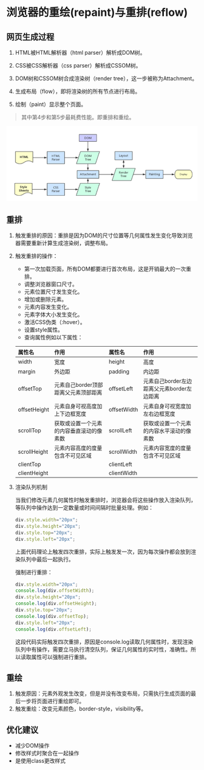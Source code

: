 # 浏览器的重绘(repaint)与重排(reflow)

## 网页生成过程

1. HTML被HTML解析器（html parser）解析成DOM树。

2. CSS被CSS解析器（css parser）解析成CSSOM树。
3. DOM树和CSSOM树合成渲染树（render tree），这一步被称为Attachment。
4. 生成布局（flow），即将渲染树的所有节点进行布局。
5. 绘制（paint）显示整个页面。

> 其中第4步和第5步最耗费性能。即重排和重绘。

![网页生成过程](../../images/网页生成过程.png)

## 重排

1. 触发重排的原因：重排是因为DOM的尺寸位置等几何属性发生变化导致浏览器需要重新计算生成渲染树，调整布局。

2. 触发重排的操作：

   - 第一次加载页面，所有DOM都要进行首次布局，这是开销最大的一次重排。
   - 调整浏览器窗口尺寸。
   - 元素位置尺寸发生变化。
   - 增加或删除元素。
   - 元素内容发生变化。
   - 元素字体大小发生变化。
   - 激活CSS伪类（:hover）。
   - 设置style属性。
   - 查询属性例如以下属性：

   | 属性名       | 作用                                     | 属性名      | 作用                                       |
   | ------------ | ---------------------------------------- | ----------- | ------------------------------------------ |
   | width        | 宽度                                     | height      | 高度                                       |
   | margin       | 外边距                                   | padding     | 内边距                                     |
   | offsetTop    | 元素自己border顶部距离父元素顶部距离     | offsetLeft  | 元素自己border左边距离父元素border左边距离 |
   | offsetHeight | 元素自身可视高度加上下边框宽度           | offsetWidth | 元素自身可视宽度加左右边框宽度             |
   | scrollTop    | 获取或设置一个元素的内容垂直滚动的像素数 | scrollLeft  | 获取或设置一个元素的内容水平滚动的像素数   |
   | scrollHeight | 元素内容高度的度量包含不可见区域         | scrollWidth | 元素内容宽度的度量包含不可见区域           |
   | clientTop    |                                          | clientLeft  |                                            |
   | clientHeight |                                          | clientWidth |                                            |

3. 渲染队列机制

   当我们修改元素几何属性时触发重排时，浏览器会将这些操作放入渲染队列，等队列中操作达到一定数量或时间间隔时批量处理。例如：

   ```javascript
   div.style.width="20px";
   div.style.height="20px";
   div.style.top="20px";
   div.style.left="20px";
   ```

   上面代码理论上触发四次重排，实际上触发发一次，因为每次操作都会放到渲染队列中最后一起执行。

   强制进行重排：

   ```javascript
   div.style.width="20px";
   console.log(div.offsetWidth);
   div.style.height="20px";
   console.log(div.offsetHeight);
   div.style.top="20px";
   console.log(div.offsetTop);
   div.style.left="20px";
   console.log(div.offsetLeft);
   ```

   这段代码实际触发四次重排，原因是console.log读取几何属性时，发现渲染队列中有操作，需要立马执行清空队列，保证几何属性的实时性，准确性。所以读取属性可以强制进行重排。

## 重绘

1. 触发原因：元素外观发生改变，但是并没有改变布局，只需执行生成页面的最后一步将页面进行重绘即可。
2. 触发重绘：改变元素颜色，border-style，visibility等。

## 优化建议

- 减少DOM操作
- 修改样式时聚合在一起操作
- 是使用class更改样式

